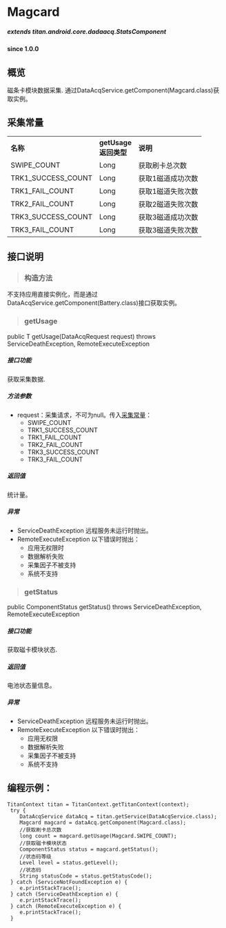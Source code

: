 # Magcard				

##### extends titan.android.core.dadaacq.StatsComponent #####

#### since 1.0.0 ####

## 概览

磁条卡模块数据采集. 通过DataAcqService.getComponent(Magcard.class)获取实例。

## 采集常量

<table border="0" cellspacing="0"  cellpadding="0" width="100%">
<tr>
  <th width="100" align="left">名称</td>
  <th width="60" align="left">getUsage返回类型</td>
  <th align="left">说明</td>
</tr>
<tr>
  <td width="100">SWIPE_COUNT</td>
  <td>Long</td>
  <td>获取刷卡总次数</td>
</tr>
<tr>
  <td width="100">TRK1_SUCCESS_COUNT</td>
  <td>Long</td>
  <td>获取1磁道成功次数</td>
</tr>
<tr>
  <td width="100">TRK1_FAIL_COUNT</td>
  <td>Long</td>
  <td>获取1磁道失败次数</td>
</tr>
<tr>
  <td width="100">TRK2_FAIL_COUNT</td>
  <td>Long</td>
  <td>获取2磁道失败次数</td>
</tr>
<tr>
  <td width="100">TRK3_SUCCESS_COUNT</td>
  <td>Long</td>
  <td>获取3磁道成功次数</td>
</tr>
<tr>
  <td width="100">TRK3_FAIL_COUNT</td>
  <td>Long</td>
  <td>获取3磁道失败次数</td>
</tr>
</table>


## 接口说明

> ### 构造方法

不支持应用直接实例化，而是通过DataAcqService.getComponent(Battery.class)接口获取实例。

> ### getUsage

public <T> T getUsage(DataAcqRequest<T> request) throws ServiceDeathException, RemoteExecuteException 

##### 接口功能
获取采集数据.

##### 方法参数
* request：采集请求，不可为null。传入[采集常量](#采集常量)：
	- SWIPE_COUNT
	- TRK1_SUCCESS_COUNT
	- TRK1_FAIL_COUNT
	- TRK2_FAIL_COUNT
	- TRK3_SUCCESS_COUNT
	- TRK3_FAIL_COUNT
	
##### 返回值
统计量。

##### 异常
* ServiceDeathException 远程服务未运行时抛出。
* RemoteExecuteException 以下错误时抛出：
	* 应用无权限时
	* 数据解析失败
	* 采集因子不被支持
	* 系统不支持

> ### getStatus

public ComponentStatus getStatus() throws ServiceDeathException, RemoteExecuteException 

##### 接口功能
获取磁卡模块状态.
	
##### 返回值
电池状态量信息。

##### 异常
* ServiceDeathException 远程服务未运行时抛出。
* RemoteExecuteException 以下错误时抛出：
	* 应用无权限
	* 数据解析失败
	* 采集因子不被支持
	* 系统不支持

## 编程示例：

```
TitanContext titan = TitanContext.getTitanContext(context);
 try {
 	DataAcqService dataAcq = titan.getService(DataAcqService.class);
 	Magcard magcard = dataAcq.getComponent(Magcard.class);
	//获取刷卡总次数
 	long count = magcard.getUsage(Magcard.SWIPE_COUNT);
 	//获取磁卡模块状态
    ComponentStatus status = magcard.getStatus();
    //状态码等级
    Level level = status.getLevel();
    //状态码
    String statusCode = status.getStatusCode();
 } catch (ServiceNotFoundException e) {
 	e.printStackTrace();
 } catch (ServiceDeathException e) {
 	e.printStackTrace();
 } catch (RemoteExecuteException e) {
 	e.printStackTrace();
 }
```